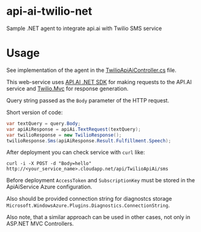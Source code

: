 # api-ai-twilio-net
Sample .NET agent to integrate api.ai with Twilio SMS service

# Usage

See implementation of the agent in the [TwilioApiAiController.cs](https://github.com/api-ai/api-ai-twilio-net/blob/master/ApiAiService/Controllers/TwilioApiAiController.cs) file.

This web-service uses [API.AI .NET SDK](https://www.nuget.org/packages/ApiAiSDK/) for making requests to the API.AI service and [Twilio.Mvc](https://www.nuget.org/packages/Twilio.Mvc/) for response generation.

Query string passed as the `Body` parameter of the HTTP request.

Short version of code:

```csharp
var textQuery = query.Body;
var apiAiResponse = apiAi.TextRequest(textQuery);
var twilioResponse = new TwilioResponse();
twilioResponse.Sms(apiAiResponse.Result.Fulfillment.Speech);
```

After deployment you can check service with `curl` like:

```
curl -i -X POST -d "Body=hello" http://<your_service_name>.cloudapp.net/api/TwilioApiAi/sms
```

Before deployment `AccessToken` and `SubscriptionKey` must be stored in the ApiAiService Azure configuration.

Also should be provided connection string for diagnostcs storage `Microsoft.WindowsAzure.Plugins.Diagnostics.ConnectionString`.

Also note, that a similar approach can be used in other cases, not only in ASP.NET MVC Controllers.